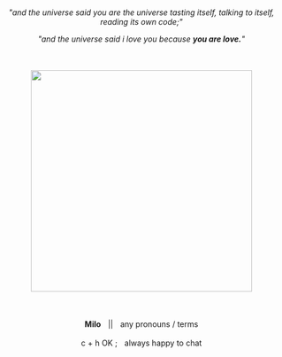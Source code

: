 

&nbsp; 

ㅤㅤㅤㅤ ㅤㅤㅤㅤㅤㅤ ㅤㅤㅤㅤㅤㅤㅤㅤㅤ ㅤ
<p align="center"><i>"and the universe said you are the universe tasting itself, talking to itself, reading its own code;"</i></p>
<p align="center"><i>"and the universe said i love you because <b>you are love.</b>"</i></p>

ㅤㅤ
<p align="center">
<img src="https://64.media.tumblr.com/49be84abe827499b4ab60765b6d3293c/tumblr_inline_n3jrmga1UP1rx7gub.jpg" width="400">
</p>  
ㅤㅤ
<p align="center"><b>Milo</b>ㅤ||ㅤany pronouns / terms</p>
<p align="center">c + h OK ;ㅤalways happy to chat</p>
  

